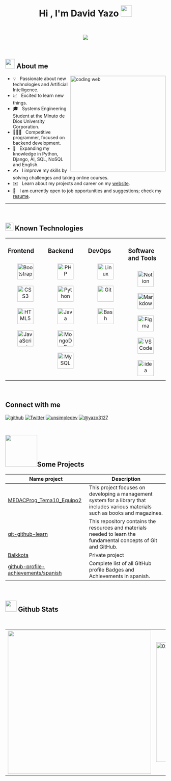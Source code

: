 <div align="left">
<h1 align="center"><b>Hi , I'm David Yazo </b><img src="https://media.giphy.com/media/hvRJCLFzcasrR4ia7z/giphy.gif" width="35"></h1>
<br>
<p align="center">
  <a href="https://github.com/DenverCoder1/readme-typing-svg"><img src="https://readme-typing-svg.herokuapp.com?lines=Systems+Enginnering+Student;A+Passionate+Full+Stack+Web+Developer+From+Colombia;Always%20learning%20new%20things&center=true&width=800&height=45&size=25"></a>
</p>
</div>
<br>



## <picture><img src = "https://i.postimg.cc/26sHXMBS/imagen-2024-05-20-000534583.png" width = 30px></picture> **About me**


<img align='right' width="300px" alt="coding web" src="https://i.postimg.cc/vm62LGcN/oie-2074431r-FA41-Ox-X.gif">

- 💡 &nbsp; Passionate about new technologies and Artificial Intelligence.
- 📈 &nbsp; Excited to learn new things.
- 🎓 &nbsp; Systems Engineering Student at the Minuto de Dios University Corporation.
- 🧑🏻‍💻 &nbsp; Competitive programmer, focused on backend development.
- 🌱 &nbsp; Expanding my knowledge in Python, Django, AI, SQL, NoSQL and English.
- ✍️ &nbsp; I improve my skills by solving challenges and taking online courses.
- ✉️ &nbsp; Learn about my projects and career on my [website](https://www.adityavsingh.com/resume.html).
- 📄 &nbsp; I am currently open to job opportunities and suggestions; check my [resume](https://www.adityavsingh.com/resume.html).	
<hr>
<br />



## <img src="https://media2.giphy.com/media/QssGEmpkyEOhBCb7e1/giphy.gif?cid=ecf05e47a0n3gi1bfqntqmob8g9aid1oyj2wr3ds3mg700bl&rid=giphy.gif" width ="25"><b> Known Technologies </b>

<!-- Start to describe technologies-->
<table><tr><td valign="top" width="23%">

### Frontend  
<div align="center">  
<a href="https://getbootstrap.com/docs/3.4/javascript/" target="_blank"><img style="margin: 10px" src="https://profilinator.rishav.dev/skills-assets/bootstrap-plain.svg" alt="Bootstrap" height="50" /></a>  
<a href="https://www.w3schools.com/css/" target="_blank"><img style="margin: 10px" src="https://profilinator.rishav.dev/skills-assets/css3-original-wordmark.svg" alt="CSS3" height="50" /></a>  
<a href="https://en.wikipedia.org/wiki/HTML5" target="_blank"><img style="margin: 10px" src="https://profilinator.rishav.dev/skills-assets/html5-original-wordmark.svg" alt="HTML5" height="50" /></a>  
<a href="https://www.javascript.com/" target="_blank"><img style="margin: 10px" src="https://profilinator.rishav.dev/skills-assets/javascript-original.svg" alt="JavaScript" height="50" /></a>  
</div>

</td><td valign="top" width="23%">


### Backend  
<div align="center">  
<a href="https://www.php.net/" target="_blank"><img style="margin: 10px" src="https://profilinator.rishav.dev/skills-assets/php-original.svg" alt="PHP" height="50" /></a>  
<a href="https://www.python.org/" target="_blank"><img style="margin: 10px" src="https://profilinator.rishav.dev/skills-assets/python-original.svg" alt="Python" height="50" /></a>  
<a href="https://www.java.com/" target="_blank"><img style="margin: 10px" src="https://profilinator.rishav.dev/skills-assets/java-original-wordmark.svg" alt="Java" height="50" /></a>  
<a href="https://www.mongodb.com/" target="_blank"><img style="margin: 10px" src="https://profilinator.rishav.dev/skills-assets/mongodb-original-wordmark.svg" alt="MongoDB" height="50" /></a>  
<a href="https://www.mysql.com/" target="_blank"><img style="margin: 10px" src="https://profilinator.rishav.dev/skills-assets/mysql-original-wordmark.svg" alt="MySQL" height="50" /></a>  
</div>

</td><td valign="top" width="23%">


### DevOps  
<div align="center">  
<a href="https://www.linux.org/" target="_blank"><img style="margin: 10px" src="https://profilinator.rishav.dev/skills-assets/linux-original.svg" alt="Linux" height="50" /></a>  
<a href="https://github.com/" target="_blank"><img style="margin: 10px" src="https://profilinator.rishav.dev/skills-assets/git-scm-icon.svg" alt="Git" height="50" /></a>  
<a href="https://www.gnu.org/software/bash/" target="_blank"><img style="margin: 10px" src="https://profilinator.rishav.dev/skills-assets/gnu_bash-icon.svg" alt="Bash" height="50" /></a>  
</div>

</td><td valign="top" width="23%">

### Software and Tools  
<div align="center">  
<a href="https://www.notion.so/product" target="_blank"><img style="margin: 10px" src="https://i.postimg.cc/nrt3C3NC/imagen-2024-05-19-122007553.png" alt="Notion" height="50" /></a> 
<a href="https://www.markdownguide.org" target="_blank"><img style="margin: 10px" src="https://i.postimg.cc/HncTkkDp/imagen-2024-05-19-124153183.png" alt="Markdown" height="50" /></a> 
<a href="https://www.figma.com/" target="_blank"><img style="margin: 10px" src="https://i.postimg.cc/cCnNNkwC/imagen-2024-05-19-124402330.png" alt="Figma" height="50" /></a> 
<a href="https://code.visualstudio.com" target="_blank"><img style="margin: 10px" src="https://i.postimg.cc/x1TnX5Sx/imagen-2024-05-19-125410768.png" alt="VSCode" height="50" /></a>  
<a href="https://www.jetbrains.com/idea/" target="_blank"><img style="margin: 10px" src="https://i.postimg.cc/G2Y1WSk2/imagen-2024-05-19-125530907.png" alt="idea" height="50" /></a>  
 </div>
<!--end content-->
</td></tr></table>  

<br>  

## Connect with me  
<div align="left">
<a href="https://github.com/rishavanand" target="blank"><img align="center" src="https://img.shields.io/badge/github-%2324292e.svg?&style=for-the-badge&logo=github&logoColor=white" alt="github"/></a>
<a href="https://twitter.com/" target="_blank"><img align="center" alt="Twitter" src="https://img.shields.io/badge/Twitter-%2312100E.svg?style=for-the-badge&logo=X&logoColor=white"></a> 
<a href="https://www.linkedin.com/in/david-alejandro-yazo-barbosa-a6642830a?lipi=urn%3Ali%3Apage%3Ad_flagship3_profile_view_base_contact_details%3BRKszfjp3RAGngHdxKtManw%3D%3D" target="blank"><img align="center" src="https://img.shields.io/badge/LinkedIn-0077B5?style=for-the-badge&logo=linkedin&logoColor=white" alt="unsimpledev"/></a>
<a href = "mailto:yazo3127@gmail.com" target="blank"><img align="center" src="https://img.shields.io/badge/Gmail-D14836?style=for-the-badge&logo=gmail&logoColor=white" alt="@yazo3127"  /></a>
</div>  
<br> 

## <img src="https://i.postimg.cc/1zMsS55j/Green-Screen-git-720p-1-unscreen.gif" width ="100"><b>Some Projects</b>

| Name project | Description |
---------------|-------------|
| [MEDACProg_Tema10_Equipo2](https://github.com/ojados/MEDACProg_Tema10_Equipo2) | This project focuses on developing a management system for a library that includes various materials such as books and magazines. |
| [git-github-learn](https://github.com/soyJDan/git-github-learn) | This repository contains the resources and materials needed to learn the fundamental concepts of Git and GitHub. |
| [Balkkota](https://github.com/soyJDan/Balkkota) | Private project |
| [github-profile-achievements/spanish](https://github.com/soyJDan/spanish) | Complete list of all GitHub profile Badges and Achievements in spanish. |
<br>

## <img src="https://media.giphy.com/media/iY8CRBdQXODJSCERIr/giphy.gif" width="35"><b> Github Stats </b>
<br>

<div align="left">
  <table>
  <tr>
    <td>
      <a href="https://github.com/0xabdulkhalid/">
        <img src="https://github-readme-stats.vercel.app/api?username=DdyYazo&include_all_commits=true&count_private=true&show_icons=true&line_height=30&title_color=7A7ADB&icon_color=2234AE&text_color=D3D3D3&bg_color=0,000000,130F40" width="450"/>
      </a>
    </td>
    <td>
      <a href="https://github.com/0xabdulkhalid/">
        <img src="https://github-readme-stats.vercel.app/api/top-langs?username=DdyYazo&show_icons=true&locale=en&layout=compact&line_height=20&title_color=7A7ADB&icon_color=2234AE&text_color=D3D3D3&bg_color=0,000000,130F40" width="375"  alt="0xabdulkhalid"/>
      </a>
    </td>
  </tr>
</table>
</div>

<br>
<br>

